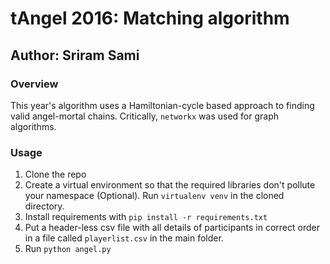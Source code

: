 # tAngel 2016: Matching algorithm
## Author: Sriram Sami

### Overview
This year's algorithm uses a Hamiltonian-cycle based approach to finding valid angel-mortal chains. Critically, `networkx` was used for graph algorithms.

### Usage
1. Clone the repo
2. Create a virtual environment so that the required libraries don't pollute your namespace (Optional). Run `virtualenv venv` in the cloned directory.
3. Install requirements with `pip install -r requirements.txt`
4. Put a header-less csv file with all details of participants in correct order in a file called `playerlist.csv` in the main folder.
5. Run `python angel.py`
